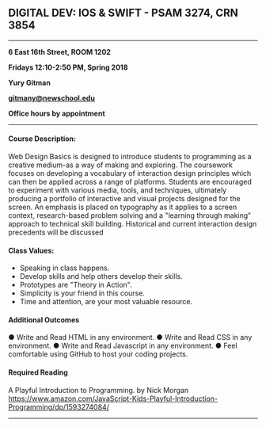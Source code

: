 
## DIGITAL DEV: IOS & SWIFT - PSAM 3274, CRN 3854

---

**6 East 16th Street, ROOM 1202**

**Fridays 12:10-2:50 PM, Spring 2018**

**Yury Gitman**

**gitmany@newschool.edu**

**Office hours by appointment**

---


#### Course Description:
Web Design Basics is designed to introduce students to programming as a creative medium-as a way of making and exploring. The coursework focuses on developing a vocabulary of interaction design principles which can then be applied across a range of platforms. Students are encouraged to experiment with various media, tools, and techniques, ultimately producing a portfolio of interactive and visual projects designed for the screen. An emphasis is placed on typography as it applies to a screen context, research-based problem solving and a "learning through making" approach to technical skill building. Historical and current interaction design precedents will be discussed


#### Class Values:

* Speaking in class happens. 
* Develop skills and help others develop their skills.
* Prototypes are "Theory in Action".
* Simplicity is your friend in this course. 
* Time and attention, are your most valuable resource. 


####  Additional Outcomes
● Write and Read HTML in any environment. 
● Write and Read CSS in any environment. 
● Write and Read Javascript in any environment. 
● Feel comfortable using GitHub to host your coding projects.


#### Required Reading
A Playful Introduction to Programming.  by Nick Morgan
https://www.amazon.com/JavaScript-Kids-Playful-Introduction-Programming/dp/1593274084/


---

